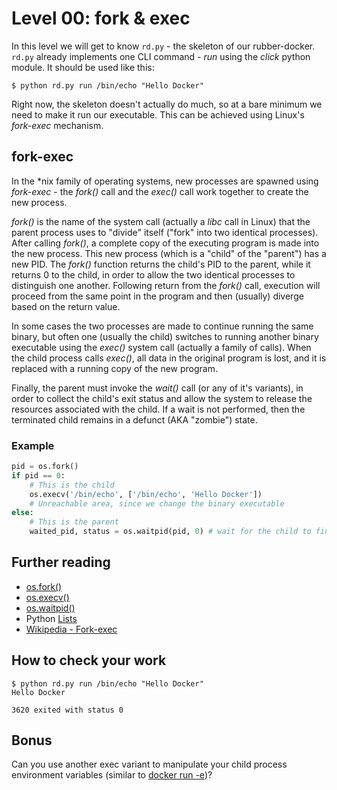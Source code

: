 # Level 00: fork & exec

In this level we will get to know `rd.py` - the skeleton of our rubber-docker.
`rd.py` already implements one CLI command - *run* using the *click* python module. It should be used like this:

```
$ python rd.py run /bin/echo "Hello Docker"
```

Right now, the skeleton doesn't actually do much, so at a bare minimum we need to make it run our executable.
This can be achieved using Linux's *fork-exec* mechanism.

## fork-exec
In the \*nix family of operating systems, new processes are spawned using *fork-exec* -
the *fork()* call and the *exec()* call work together to create the new process.

*fork()* is the name of the system call (actually a *libc* call in Linux) that the parent process uses to "divide" itself ("fork" into two identical processes).
After calling *fork()*, a complete copy of the executing program is made into the new process.
This new process (which is a "child" of the "parent") has a new PID.
The *fork()* function returns the child's PID to the parent, while it returns 0 to the child, in order to allow the two identical processes to distinguish one another.
Following return from the *fork()* call, execution will proceed from the same point in the program and then (usually) diverge based on the return value.

In some cases the two processes are made to continue running the same binary, but often one (usually the child) switches to running another binary executable using the *exec()* system call (actually a family of calls).
When the child process calls *exec()*, all data in the original program is lost, and it is replaced with a running copy of the new program.

Finally, the parent must invoke the *wait()* call (or any of it's variants), in order to collect the child's exit status and allow the system to release the resources associated with the child. If a wait is not performed, then the terminated child remains in a defunct (AKA "zombie") state.

### Example

```python
pid = os.fork()
if pid == 0:
    # This is the child
    os.execv('/bin/echo', ['/bin/echo', 'Hello Docker'])
    # Unreachable area, since we change the binary executable
else:
    # This is the parent
    waited_pid, status = os.waitpid(pid, 0) # wait for the child to finish
```

## Further reading
- [os.fork()](https://docs.python.org/2/library/os.html#os.fork)
- [os.execv()](https://docs.python.org/2/library/os.html#os.execv)
- [os.waitpid()](https://docs.python.org/2/library/os.html#os.waitpid)
- Python [Lists](https://docs.python.org/2/tutorial/introduction.html#lists)
- [Wikipedia - Fork-exec](https://en.wikipedia.org/wiki/Fork%E2%80%93exec)

## How to check your work

```
$ python rd.py run /bin/echo "Hello Docker"
Hello Docker

3620 exited with status 0
```

## Bonus

Can you use another exec variant to manipulate your child process environment variables (similar to [docker run -e](https://docs.docker.com/engine/reference/run/#env-environment-variables))?
